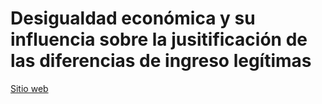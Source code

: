 
# Desigualdad económica y su influencia sobre la jusitificación de las diferencias de ingreso legítimas

 [Sitio web](https://jciturras.github.io/desigualdad_recom/)
